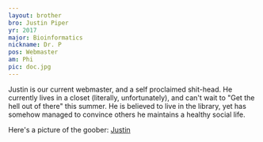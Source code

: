 ```yaml
---
layout: brother
bro: Justin Piper
yr: 2017
major: Bioinformatics
nickname: Dr. P
pos: Webmaster
am: Phi
pic: doc.jpg
---
```

Justin is our current webmaster, and a self proclaimed shit-head. He currently lives in a closet (literally, unfortunately), and can't wait to "Get the hell out of there" this
summer. He is believed to live in the library, yet has somehow managed to convince others he maintains a healthy social life. 

Here's a picture of the goober: [Justin](http://127.0.0.1:4000/images/doc.jpg)